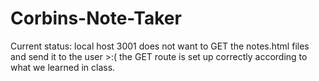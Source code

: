# Corbins-Note-Taker

Current status: local host 3001 does not want to GET the notes.html files and send it to the user >:( the GET route is set up correctly according to what we learned in class.
